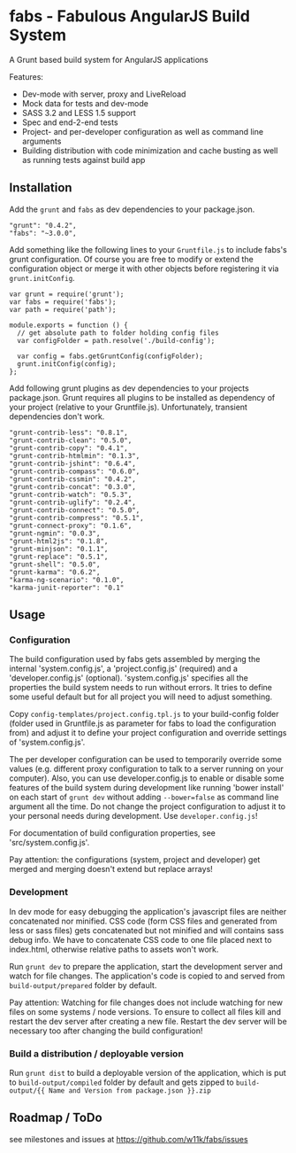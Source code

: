 # fabs - Fabulous AngularJS Build System

A Grunt based build system for AngularJS applications

Features:
* Dev-mode with server, proxy and LiveReload
* Mock data for tests and dev-mode
* SASS 3.2 and LESS 1.5 support
* Spec and end-2-end tests
* Project- and per-developer configuration as well as command line arguments
* Building distribution with code minimization and cache busting as well as running tests against build app

## Installation

Add the `grunt` and `fabs` as dev dependencies to your package.json.

    "grunt": "0.4.2",
    "fabs": "~3.0.0",


Add something like the following lines to your `Gruntfile.js` to include fabs's grunt configuration. Of course you
are free to modify or extend the configuration object or merge it with other objects before registering it via
`grunt.initConfig`.

    var grunt = require('grunt');
    var fabs = require('fabs');
    var path = require('path');

    module.exports = function () {
      // get absolute path to folder holding config files
      var configFolder = path.resolve('./build-config');

      var config = fabs.getGruntConfig(configFolder);
      grunt.initConfig(config);
    };


Add following grunt plugins as dev dependencies to your projects package.json.
Grunt requires all plugins to be installed as dependency of your project (relative to your Gruntfile.js).
Unfortunately, transient dependencies don't work.

    "grunt-contrib-less": "0.8.1",
    "grunt-contrib-clean": "0.5.0",
    "grunt-contrib-copy": "0.4.1",
    "grunt-contrib-htmlmin": "0.1.3",
    "grunt-contrib-jshint": "0.6.4",
    "grunt-contrib-compass": "0.6.0",
    "grunt-contrib-cssmin": "0.4.2",
    "grunt-contrib-concat": "0.3.0",
    "grunt-contrib-watch": "0.5.3",
    "grunt-contrib-uglify": "0.2.4",
    "grunt-contrib-connect": "0.5.0",
    "grunt-contrib-compress": "0.5.1",
    "grunt-connect-proxy": "0.1.6",
    "grunt-ngmin": "0.0.3",
    "grunt-html2js": "0.1.8",
    "grunt-minjson": "0.1.1",
    "grunt-replace": "0.5.1",
    "grunt-shell": "0.5.0",
    "grunt-karma": "0.6.2",
    "karma-ng-scenario": "0.1.0",
    "karma-junit-reporter": "0.1"


## Usage

### Configuration

The build configuration used by fabs gets assembled by merging the internal 'system.config.js', a 'project.config.js'
(required) and a 'developer.config.js' (optional). 'system.config.js' specifies all the properties the build system
needs to run without errors. It tries to define some useful default but for all project you will need to adjust
something.

Copy `config-templates/project.config.tpl.js` to your build-config folder (folder used in Gruntfile.js as parameter for
fabs to load the configuration from) and adjust it to define your project configuration and override settings of
'system.config.js'.

The per developer configuration can be used to temporarily override some values (e.g. different proxy configuration to
talk to a server running on your computer). Also, you can use developer.config.js to enable or disable some features of
the build system during development like running 'bower install' on each start of `grunt dev` without adding
`--bower=false` as command line argument all the time.
Do not change the project configuration to adjust it to your personal needs during development.
Use `developer.config.js`!

For documentation of build configuration properties, see 'src/system.config.js'.

Pay attention: the configurations (system, project and developer) get merged and merging doesn't extend but
replace arrays!


### Development

In dev mode for easy debugging the application's javascript files are neither concatenated nor minified. CSS code
(form CSS files and generated from less or sass files) gets concatenated but not minified and will contains sass debug
info. We have to concatenate CSS code to one file placed next to index.html, otherwise relative paths to assets won't
work.

Run `grunt dev` to prepare the application, start the development server and watch for file changes. The application's
code is copied to and served from `build-output/prepared` folder by default.

Pay attention: Watching for file changes does not include watching for new files on some systems / node versions.
To ensure to collect all files kill and restart the dev server after creating a new file. Restart the dev server will
be necessary too after changing the build configuration!


### Build a distribution / deployable version

Run `grunt dist` to build a deployable version of the application, which is put to `build-output/compiled` folder by
default and gets zipped to `build-output/{{ Name and Version from package.json }}.zip`


## Roadmap / ToDo

see milestones and issues at https://github.com/w11k/fabs/issues
